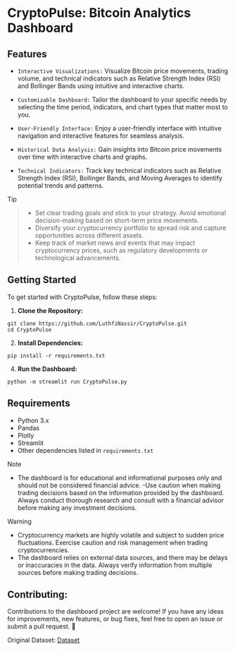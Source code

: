 # CryptoPulse: Bitcoin Analytics Dashboard

## Features

- `Interactive Visualizations:` Visualize Bitcoin price movements, trading volume, and technical indicators such as Relative Strength Index (RSI) and Bollinger Bands using intuitive and interactive charts.
  
- `Customizable Dashboard:` Tailor the dashboard to your specific needs by selecting the time period, indicators, and chart types that matter most to you.
  
- `User-Friendly Interface:` Enjoy a user-friendly interface with intuitive navigation and interactive features for seamless analysis.

- `Historical Data Analysis:` Gain insights into Bitcoin price movements over time with interactive charts and graphs.

- `Technical Indicators:` Track key technical indicators such as Relative Strength Index (RSI), Bollinger Bands, and Moving Averages to identify potential trends and patterns.

> [!TIP]

> - Set clear trading goals and stick to your strategy. Avoid emotional decision-making based on short-term price movements.
> - Diversify your cryptocurrency portfolio to spread risk and capture opportunities across different assets.
> - Keep track of market news and events that may impact cryptocurrency prices, such as regulatory developments or technological advancements.


## Getting Started

To get started with CryptoPulse, follow these steps:

1. **Clone the Repository:**
```
git clone https://github.com/LuthfiNassir/CryptoPulse.git
cd CryptoPulse
```
2. **Install Dependencies:**
 ```
pip install -r requirements.txt
```
4. **Run the Dashboard:**
```
python -m streamlit run CryptoPulse.py
```

## Requirements

- Python 3.x
- Pandas
- Plotly
- Streamlit
- Other dependencies listed in `requirements.txt`

> [!NOTE]
> - The dashboard is for educational and informational purposes only and should not be considered financial advice.
> -Use caution when making trading decisions based on the information provided by the dashboard. Always conduct thorough research and consult with a financial advisor before making any investment decisions.

> [!WARNING]
> - Cryptocurrency markets are highly volatile and subject to sudden price fluctuations. Exercise caution and risk management when trading cryptocurrencies.
> - The dashboard relies on external data sources, and there may be delays or inaccuracies in the data. Always verify information from multiple sources before making trading decisions.


## Contributing:
Contributions to the dashboard project are welcome! If you have any ideas for improvements, new features, or bug fixes, feel free to open an issue or submit a pull request. &#x1F917;

Original Dataset: [Dataset](https://www.kaggle.com/datasets/faizaniftikharjanjua/metaverse-financial-transactions-dataset)
